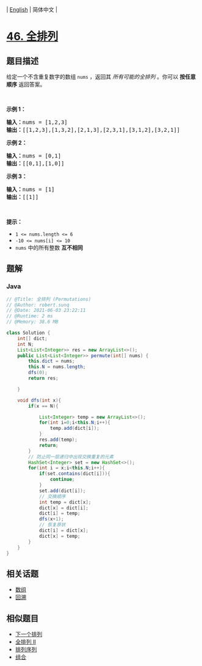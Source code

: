 
| [English](README_EN.md) | 简体中文 |

# [46. 全排列](https://leetcode.cn//problems/permutations/)

## 题目描述

<p>给定一个不含重复数字的数组 <code>nums</code> ，返回其 <em>所有可能的全排列</em> 。你可以 <strong>按任意顺序</strong> 返回答案。</p>

<p>&nbsp;</p>

<p><strong>示例 1：</strong></p>

<pre>
<strong>输入：</strong>nums = [1,2,3]
<strong>输出：</strong>[[1,2,3],[1,3,2],[2,1,3],[2,3,1],[3,1,2],[3,2,1]]
</pre>

<p><strong>示例 2：</strong></p>

<pre>
<strong>输入：</strong>nums = [0,1]
<strong>输出：</strong>[[0,1],[1,0]]
</pre>

<p><strong>示例 3：</strong></p>

<pre>
<strong>输入：</strong>nums = [1]
<strong>输出：</strong>[[1]]
</pre>

<p>&nbsp;</p>

<p><strong>提示：</strong></p>

<ul>
	<li><code>1 &lt;= nums.length &lt;= 6</code></li>
	<li><code>-10 &lt;= nums[i] &lt;= 10</code></li>
	<li><code>nums</code> 中的所有整数 <strong>互不相同</strong></li>
</ul>


## 题解


### Java

```Java
// @Title: 全排列 (Permutations)
// @Author: robert.sunq
// @Date: 2021-06-03 23:22:11
// @Runtime: 2 ms
// @Memory: 38.6 MB

class Solution {
    int[] dict;
    int N;
    List<List<Integer>> res = new ArrayList<>();
    public List<List<Integer>> permute(int[] nums) {
        this.dict = nums;
        this.N = nums.length;
        dfs(0);
        return res;

    }

    void dfs(int x){
        if(x == N){

            List<Integer> temp = new ArrayList<>();
            for(int i=0;i<this.N;i++){
                temp.add(dict[i]);
            }
            res.add(temp);
            return;
        }
        // 防止同一层递归中出现交换重复的元素
        HashSet<Integer> set = new HashSet<>();
        for(int i = x;i<this.N;i++){
            if(set.contains(dict[i])){
                continue;
            }
            set.add(dict[i]);
            // 交换顺序
            int temp = dict[x];
            dict[x] = dict[i];
            dict[i] = temp;
            dfs(x+1);
            // 恢复原状
            dict[i] = dict[x];
            dict[x] = temp;
        }
    }
}
```



## 相关话题

- [数组](https://leetcode.cn//tag/array)
- [回溯](https://leetcode.cn//tag/backtracking)

## 相似题目


- [下一个排列](../next-permutation/README.md)
- [全排列 II](../permutations-ii/README.md)
- [排列序列](../permutation-sequence/README.md)
- [组合](../combinations/README.md)
